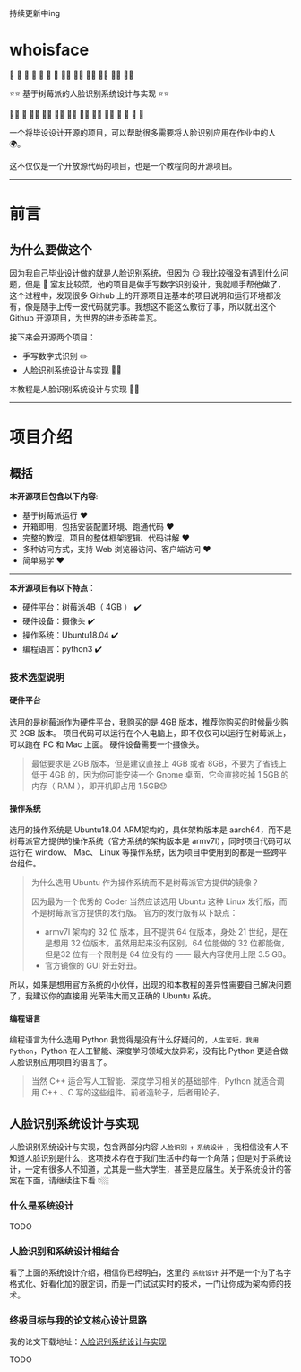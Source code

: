 持续更新中ing

# whoisface

👶 👧 🧒 👦 👩 🧑 👨 👩‍🦱 🧑‍🦱 👨‍🦱 👩‍🦰 🧑‍🦰 👨‍🦰

⭐⭐ 基于树莓派的人脸识别系统设计与实现 ⭐⭐

👱‍♀️ 👱 👱‍♂️ 👩‍🦳 🧑‍🦳 👨‍🦳 👩‍🦲 🧑‍🦲 👨‍🦲 🧔 👵 🧓 👴

一个将毕设设计开源的项目，可以帮助很多需要将人脸识别应用在作业中的人 🌍。

这不仅仅是一个开放源代码的项目，也是一个教程向的开源项目。

--------------------


# 前言
## 为什么要做这个

因为我自己毕业设计做的就是人脸识别系统，但因为 😏 我比较强没有遇到什么问题，但是 🤡 室友比较菜，他的项目是做手写数字识别设计，我就顺手帮他做了，这个过程中，发现很多 Github 上的开源项目连基本的项目说明和运行环境都没有，像是随手上传一波代码就完事。我想这不能这么敷衍了事，所以就出这个 Github 开源项目，为世界的进步添砖盖瓦。

接下来会开源两个项目：
- 手写数字式识别 ✏️ 
- 人脸识别系统设计与实现 🧑‍🦱

本教程是人脸识别系统设计与实现  🧑‍🦱 

--------------------

# 项目介绍

## 概括

**本开源项目包含以下内容**:
- 基于树莓派运行 ❤️
- 开箱即用，包括安装配置环境、跑通代码 ❤️
- 完整的教程，项目的整体框架逻辑、代码讲解 ❤️
- 多种访问方式，支持 Web 浏览器访问、客户端访问 ❤️
- 简单易学 ❤️


------------------------------

**本开源项目有以下特点**：

- 硬件平台：树莓派4B（ 4GB ） ✔️
- 硬件设备：摄像头 ✔️
- 操作系统：Ubuntu18.04  ✔️
- 编程语言：python3 ✔️

### 技术选型说明


#### 硬件平台

选用的是树莓派作为硬件平台，我购买的是 4GB 版本，推荐你购买的时候最少购买 2GB 版本。
项目代码可以运行在个人电脑上，即不仅仅可以运行在树莓派上，可以跑在 PC 和 Mac 上面。
硬件设备需要一个摄像头。

> 最低要求是 2GB 版本，但是建议直接上 4GB 或者 8GB，不要为了省钱上低于 4GB 的，因为你可能安装一个 Gnome 桌面，它会直接吃掉 1.5GB 的内存（ RAM ），即开机即占用 1.5GB😟


#### 操作系统

选用的操作系统是 Ubuntu18.04 ARM架构的，具体架构版本是 aarch64，而不是树莓派官方提供的操作系统（官方系统的架构版本是 armv7l），同时项目代码可以运行在 window、 Mac、 Linux 等操作系统，因为项目中使用到的都是一些跨平台组件。


> 为什么选用 Ubuntu 作为操作系统而不是树莓派官方提供的镜像？
> 
> 因为最为一个优秀的 Coder 当然应该选用 Ubuntu 这种 Linux 发行版，而不是树莓派官方提供的发行版。
> 官方的发行版有以下缺点：
> - armv7l 架构的 32 位 版本，且不提供 64 位版本，身处 21 世纪，是在是想用 32 位版本，虽然用起来没有区别，64 位能做的 32 位都能做，但是32 位有一个限制是 64 位没有的 —— 最大内容使用上限 3.5 GB。
> - 官方镜像的 GUI 好丑好丑。

所以，如果是想用官方系统的小伙伴，出现的和本教程的差异性需要自己解决问题了，我建议你的直接用 光荣伟大而又正确的 Ubuntu 系统。

#### 编程语言

编程语言为什么选用 Python 我觉得是没有什么好疑问的，`人生苦短，我用 Python`，Python 在人工智能、深度学习领域大放异彩，没有比 Python 更适合做人脸识别应用项目的语言了。

> 当然 C++ 适合写人工智能、深度学习相关的基础部件，Python 就适合调用 C++ 、C 写的这些组件。前者造轮子，后者用轮子。


## 人脸识别系统设计与实现

人脸识别系统设计与实现，包含两部分内容 `人脸识别` + `系统设计` ，我相信没有人不知道人脸识别是什么，这项技术存在于我们生活中的每一个角落；但是对于系统设计，一定有很多人不知道，尤其是一些大学生，甚至是应届生。关于系统设计的答案在下面，请继续往下看 👇🏼 

### 什么是系统设计

TODO

### 人脸识别和系统设计相结合

看了上面的系统设计介绍，相信你已经明白，这里的 `系统设计` 并不是一个为了名字格式化、好看化加的限定词，而是一门试试实时的技术，一门让你成为架构师的技术。


### 终极目标与我的论文核心设计思路

我的论文下载地址：[人脸识别系统设计与实现](localhost)

TODO

